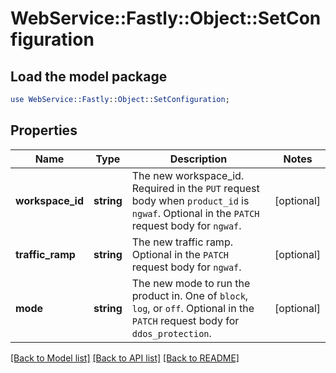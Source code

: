 # WebService::Fastly::Object::SetConfiguration

## Load the model package
```perl
use WebService::Fastly::Object::SetConfiguration;
```

## Properties
Name | Type | Description | Notes
------------ | ------------- | ------------- | -------------
**workspace_id** | **string** | The new workspace_id. Required in the `PUT` request body when `product_id` is `ngwaf`. Optional in the `PATCH` request body for `ngwaf`. | [optional] 
**traffic_ramp** | **string** | The new traffic ramp. Optional in the `PATCH` request body for `ngwaf`. | [optional] 
**mode** | **string** | The new mode to run the product in. One of `block`, `log`, or `off`. Optional in the `PATCH` request body for `ddos_protection`. | [optional] 

[[Back to Model list]](../README.md#documentation-for-models) [[Back to API list]](../README.md#documentation-for-api-endpoints) [[Back to README]](../README.md)


